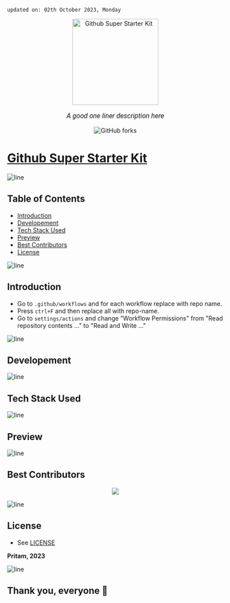     updated on: 02th October 2023, Monday

<div align=center>
    <a href="https://github.com/warmachine028/github-super-starter-kit">
        <img width="200" src="https://encrypted-tbn0.gstatic.com/images?q=tbn:ANd9GcQNNMEw0gMcuUKOiT4V1EsyhDj9tv4St5BuRNfh7iV0BA&usqp=CAU&ec=48665699" alt="Github Super Starter Kit">
    </a>
    <p style="font-family: roboto, calibri; font-size:12pt; font-style:italic"> A good one liner description here </p>
    <a src="https://github.com/warmachine028/github-super-starter-kit/forks">
        <img alt="GitHub forks" src="https://img.shields.io/github/forks/warmachine028/github-super-starter-kit">
    </a>
</div>

# [Github Super Starter Kit](https://github.com/warmachine028/github-super-starter-kit)

![line]

## Table of Contents

- [Introduction](#introduction)
- [Developement](#developement)
- [Tech Stack Used](#tech-stack-used)
- [Preview](#preview)
- [Best Contributors](#best-contributors)
- [License](#license)

![line]

## Introduction

- Go to `.github/workflows` and for each workflow replace <project-name> with repo name.
- Press `ctrl+F` and then replace all with repo-name.
- Go to `settings/actions` and change "Workflow Permissions" from "Read repository contents ..." to "Read and Write ..."

![line]

## Developement

![line]

## Tech Stack Used

[markdown badges]: https://github.com/Ileriayo/markdown-badges

![line]

## Preview

![line]

## Best Contributors

<div align="center">
    <a  href="https://github.com/warmachine028/github-super-starter-kit/graphs/contributors">
        <img src="https://contrib.rocks/image?repo=warmachine028/github-super-starter-kit&anon=1" />
    </a>
</div>

![line]

## License

- See [LICENSE]

**Pritam, 2023**

![line]

## Thank you, everyone 💚

[line]: https://user-images.githubusercontent.com/75939390/137615281-3a875960-92cc-407f-97fe-fd2319bdb252.png

[License]: https://github.com/warmachine028/github-super-starter-kit/blob/main/LICENSE
<!-- 02/10/23 -->
